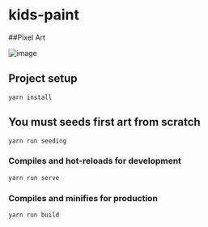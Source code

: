 # kids-paint
##Pixel Art

![image](https://i.imgur.com/mVQX2wU.png)
## Project setup
```
yarn install
```

## You must seeds first art from scratch
```
yarn run seeding
```

### Compiles and hot-reloads for development
```
yarn run serve
```

### Compiles and minifies for production
```
yarn run build
```
